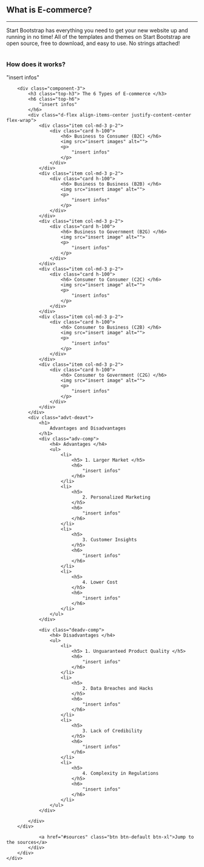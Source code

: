 <section class="bg-primary" id="ecommerce">
    <div class="container">
        <div class="row">
            <div class="col-lg-8 col-lg-offset-2 text-center">
                <h2 class="section-heading">What is E-commerce?</h2>
                <hr class="light">
                <p class="text-faded">Start Bootstrap has everything you need to get your new website up and running in no time! All of the templates and themes on Start Bootstrap are open source, free to download, and easy to use. No strings attached!</p>
       </div>
        <div class="components">
            <div class="img-side">
                <img src="insert image" alt="">
            </div>           
        <div class="component-2">
            <h3>
                How does it works?
            </h3>
            <p>
                "insert infos"
            </p>
        </div>

        <div class="component-3">
            <h3 class="top-h3"> The 6 Types of E-commerce </h3>
            <h6 class="top-h6">
                "insert infos"
            </h6>
            <div class="d-flex align-items-center justify-content-center flex-wrap">
                <div class="item col-md-3 p-2">
                    <div class="card h-100">
                        <h6> Business to Consumer (B2C) </h6>
                        <img src="insert images" alt="">
                        <p>
                            "insert infos"
                        </p>
                    </div>
                </div>
                <div class="item col-md-3 p-2">
                    <div class="card h-100">
                        <h6> Business to Business (B2B) </h6>
                        <img src="insert image" alt="">
                        <p>
                            "insert infos"
                        </p>
                    </div>
                </div>
                <div class="item col-md-3 p-2">
                    <div class="card h-100">
                        <h6> Business to Government (B2G) </h6>
                        <img src="insert image" alt="">
                        <p>
                            "insert infos"
                        </p>
                    </div>
                </div>
                <div class="item col-md-3 p-2">
                    <div class="card h-100">
                        <h6> Consumer to Consumer (C2C) </h6>
                        <img src="insert image" alt="">
                        <p>
                            "insert infos"
                        </p>
                    </div>
                </div>
                <div class="item col-md-3 p-2">
                    <div class="card h-100">
                        <h6> Consumer to Business (C2B) </h6>
                        <img src="insert image" alt="">
                        <p>
                            "insert infos"
                        </p>
                    </div>
                </div>
                <div class="item col-md-3 p-2">
                    <div class="card h-100">
                        <h6> Consumer to Government (C2G) </h6>
                        <img src="insert image" alt="">
                        <p>
                            "insert infos"
                        </p>
                    </div>
                </div>
            </div>
            <div class="advt-deavt">
                <h1>
                    Advantages and Disadvantages
                </h1>
                <div class="adv-comp">
                    <h4> Advantages </h4>
                    <ul>
                        <li>
                            <h5> 1. Larger Market </h5>
                            <h6> 
                                "insert infos"
                            </h6>
                        </li>
                        <li>
                            <h5>
                                2. Personalized Marketing
                            </h5>
                            <h6>
                                "insert infos"
                            </h6>
                        </li>
                        <li>
                            <h5>
                                3. Customer Insights
                            </h5>
                            <h6>
                                "insert infos"
                            </h6>
                        </li>
                        <li>
                            <h5>
                                4. Lower Cost
                            </h5>
                            <h6>
                                "insert infos"
                            </h6>
                        </li>
                    </ul>
                </div>

                <div class="deadv-comp">
                    <h4> Disadvantages </h4>
                    <ul>
                        <li>
                            <h5> 1. Unguaranteed Product Quality </h5>
                            <h6> 
                                "insert infos"
                            </h6>
                        </li>
                        <li>
                            <h5>
                                2. Data Breaches and Hacks
                            </h5>
                            <h6>
                                "insert infos"
                            </h6>
                        </li>
                        <li>
                            <h5>
                                3. Lack of Credibility
                            </h5>
                            <h6>
                                "insert infos"
                            </h6>
                        </li>
                        <li>
                            <h5>
                                4. Complexity in Regulations
                            </h5>
                            <h6>
                                "insert infos"
                            </h6>
                        </li>
                    </ul>
                </div>
                
            </div>
        </div> 
            
                <a href="#sources" class="btn btn-default btn-xl">Jump to the sources</a>
            </div>
        </div>
    </div>
</section>

